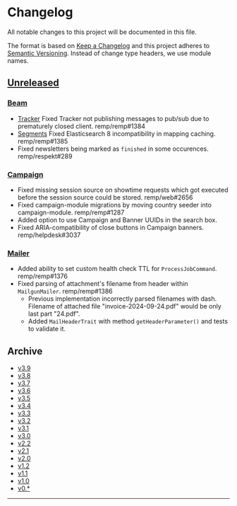 # Changelog

All notable changes to this project will be documented in this file.

The format is based on [Keep a Changelog](http://keepachangelog.com/) and this project adheres to [Semantic Versioning](http://semver.org/). Instead of change type headers, we use module names.

## [Unreleased]

### [Beam]

- [Tracker] Fixed Tracker not publishing messages to pub/sub due to prematurely closed client. remp/remp#1384
- [Segments] Fixed Elasticsearch 8 incompatibility in mapping caching. remp/remp#1385
- Fixed newsletters being marked as `finished` in some occurences. remp/respekt#289

### [Campaign]

- Fixed missing session source on showtime requests which got executed before the session source could be stored. remp/web#2656
- Fixed campaign-module migrations by moving country seeder into campaign-module. remp/remp#1287
- Added option to use Campaign and Banner UUIDs in the search box.
- Fixed ARIA-compatibility of close buttons in Campaign banners. remp/helpdesk#3037 

### [Mailer]

- Added ability to set custom health check TTL for `ProcessJobCommand`. remp/remp#1376
- Fixed parsing of attachment's filename from header within `MailgunMailer`. remp/remp#1386
  - Previous implementation incorrectly parsed filenames with dash. Filename of attached file "invoice-2024-09-24.pdf" would be only last part "24.pdf".
  - Added `MailHeaderTrait` with method `getHeaderParameter()` and tests to validate it.

## Archive

- [v3.9](./changelogs/CHANGELOG-v3.9.md)
- [v3.8](./changelogs/CHANGELOG-v3.8.md)
- [v3.7](./changelogs/CHANGELOG-v3.7.md)
- [v3.6](./changelogs/CHANGELOG-v3.6.md)
- [v3.5](./changelogs/CHANGELOG-v3.5.md)
- [v3.4](./changelogs/CHANGELOG-v3.4.md)
- [v3.3](./changelogs/CHANGELOG-v3.3.md)
- [v3.2](./changelogs/CHANGELOG-v3.2.md)
- [v3.1](./changelogs/CHANGELOG-v3.1.md)
- [v3.0](./changelogs/CHANGELOG-v3.0.md)
- [v2.2](./changelogs/CHANGELOG-v2.2.md)
- [v2.1](./changelogs/CHANGELOG-v2.1.md)
- [v2.0](./changelogs/CHANGELOG-v2.0.md)
- [v1.2](./changelogs/CHANGELOG-v1.2.md)
- [v1.1](./changelogs/CHANGELOG-v1.1.md)
- [v1.0](./changelogs/CHANGELOG-v1.0.md)
- [v0.*](./changelogs/CHANGELOG-v0.md)

---

[Beam]: https://github.com/remp2020/remp/tree/master/Beam
[Campaign]: https://github.com/remp2020/remp/tree/master/Campaign
[Mailer]: https://github.com/remp2020/remp/tree/master/Mailer
[Sso]: https://github.com/remp2020/remp/tree/master/Sso
[Segments]: https://github.com/remp2020/remp/tree/master/Beam/go/cmd/segments
[Tracker]: https://github.com/remp2020/remp/tree/master/Beam/go/cmd/tracker

[Unreleased]: https://github.com/remp2020/remp/compare/3.2.0...master
